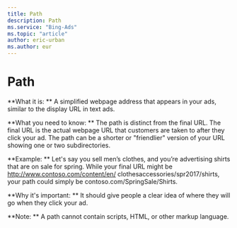 ```yaml
---
title: Path
description: Path
ms.service: "Bing-Ads"
ms.topic: "article"
author: eric-urban
ms.author: eur
---
```


# Path

**What it is: **       A simplified webpage address that appears in your ads, similar to the display URL in text ads.

**What you need to know: **       The path is distinct from the final URL. The final URL is the actual webpage URL that customers are taken to after they click your ad. The path can be a shorter or "friendlier" version of your URL showing one or two subdirectories.

**Example: **       Let's say you sell men’s clothes, and you’re advertising shirts that are on sale for spring. While your final URL might be http://www.contoso.com/content/en/ clothesaccessories/spr2017/shirts, your path could simply be contoso.com/SpringSale/Shirts.

**Why it's important: **    It should give people a clear idea of where they will go when they click your ad.

**Note: **	   A path cannot contain scripts, HTML, or other markup language.


